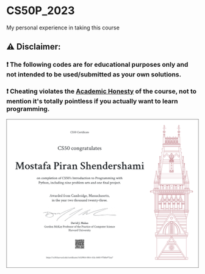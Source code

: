 # CS50P_2023
 My personal experience in taking this course


## :warning: Disclaimer:

### ❗ **The following codes are for educational purposes only and not intended to be used/submitted as your own solutions.**

### ❗ **Cheating violates the [Academic Honesty](https://cs50.harvard.edu/python/2022/honesty/) of the course, not to mention it's totally pointless if you actually want to learn programming.**


<p align="center">
 <img src="./CS50P.png">
</p>
